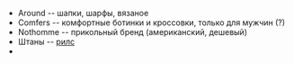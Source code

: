 - Around -- шапки, шарфы, вязаное
- Comfers -- комфортные ботинки и кроссовки, только для мужчин (?)
- Nothomme -- прикольный бренд (американский, дешевый)
- Штаны -- [рилс](https://www.instagram.com/reel/DDyj3niM_gL/?igsh=d2s0YWR3bGNkNTBj)
-